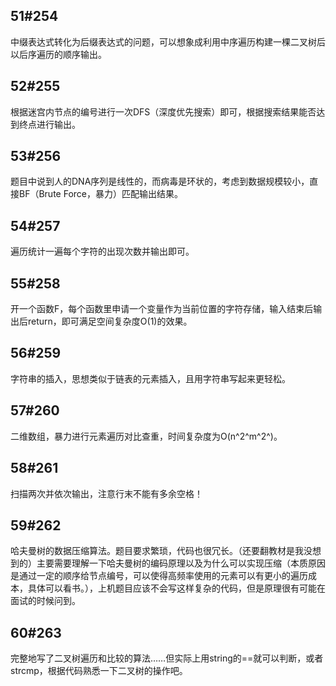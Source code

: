 ## 51#254

中缀表达式转化为后缀表达式的问题，可以想象成利用中序遍历构建一棵二叉树后以后序遍历的顺序输出。



## 52#255

根据迷宫内节点的编号进行一次DFS（深度优先搜索）即可，根据搜索结果能否达到终点进行输出。



## 53#256

题目中说到人的DNA序列是线性的，而病毒是环状的，考虑到数据规模较小，直接BF（Brute Force，暴力）匹配输出结果。



## 54#257

遍历统计一遍每个字符的出现次数并输出即可。



## 55#258

开一个函数F，每个函数里申请一个变量作为当前位置的字符存储，输入结束后输出后return，即可满足空间复杂度O(1)的效果。



## 56#259

字符串的插入，思想类似于链表的元素插入，且用字符串写起来更轻松。



## 57#260

二维数组，暴力进行元素遍历对比查重，时间复杂度为O(n^2^m^2^)。



## 58#261

扫描两次并依次输出，注意行末不能有多余空格！



## 59#262

哈夫曼树的数据压缩算法。题目要求繁琐，代码也很冗长。（还要翻教材是我没想到的）主要需要理解一下哈夫曼树的编码原理以及为什么可以实现压缩（本质原因是通过一定的顺序给节点编号，可以使得高频率使用的元素可以有更小的遍历成本，具体可以看书。），上机题目应该不会写这样复杂的代码，但是原理很有可能在面试的时候问到。



## 60#263

完整地写了二叉树遍历和比较的算法……但实际上用string的==就可以判断，或者strcmp，根据代码熟悉一下二叉树的操作吧。